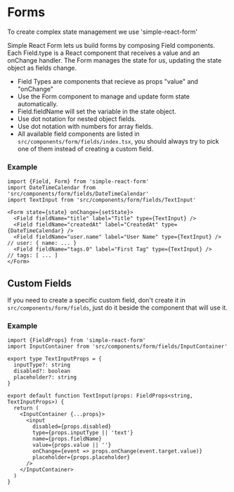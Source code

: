 # Forms

To create complex state management we use 'simple-react-form'

Simple React Form lets us build forms by composing Field components. Each Field.type is a React component that receives a value and an onChange handler. The Form manages the state for us, updating the state object as fields change.

- Field Types are components that recieve as props "value" and "onChange"
- Use the Form component to manage and update form state automatically.
- Field.fieldName will set the variable in the state object.
- Use dot notation for nested object fields.
- Use dot notation with numbers for array fields.
- All available field components are listed in `src/components/form/fields/index.tsx`, you should always try to pick one of them instead of creating a custom field.

### Example

```tsx
import {Field, Form} from 'simple-react-form'
import DateTimeCalendar from 'src/components/form/fields/DateTimeCalendar'
import TextInput from 'src/components/form/fields/TextInput'

<Form state={state} onChange={setState}>
  <Field fieldName="title" label="Title" type={TextInput} />
  <Field fieldName="createdAt" label="CreatedAt" type={DateTimeCalendar} />
  <Field fieldName="user.name" label="User Name" type={TextInput} />   // user: { name: ... }
  <Field fieldName="tags.0" label="First Tag" type={TextInput} />     // tags: [ ... ]
</Form>
```

## Custom Fields

If you need to create a specific custom field, don't create it in `src/components/form/fields`, just do it beside the component that will use it.

### Example

```tsx
import {FieldProps} from 'simple-react-form'
import InputContainer from 'src/components/form/fields/InputContainer'

export type TextInputProps = {
  inputType?: string
  disabled?: boolean
  placeholder?: string
}

export default function TextInput(props: FieldProps<string, TextInputProps>) {
  return (
    <InputContainer {...props}>
      <input
        disabled={props.disabled}
        type={props.inputType || 'text'}
        name={props.fieldName}
        value={props.value || ''}
        onChange={event => props.onChange(event.target.value)}
        placeholder={props.placeholder}
      />
    </InputContainer>
  )
}
```